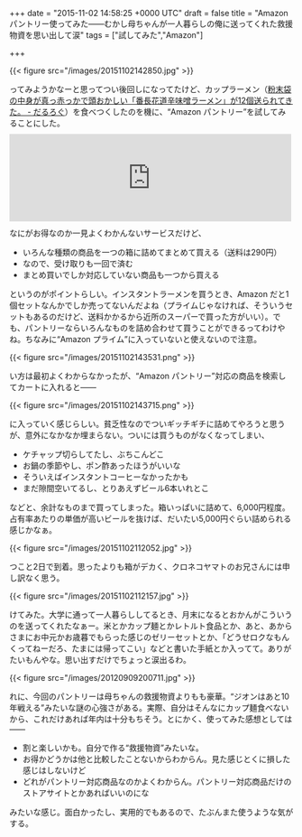 
+++
date = "2015-11-02 14:58:25 +0000 UTC"
draft = false
title = "Amazon パントリー使ってみた――むかし母ちゃんが一人暮らしの俺に送ってくれた救援物資を思い出して涙"
tags = ["試してみた","Amazon"]

+++


{{< figure src="/images/20151102142850.jpg"  >}}

ってみようかなーと思ってつい後回しになってたけど、カップラーメン（<a href="https://blog.daruyanagi.jp/entry/2015/09/04/212234">粉末袋の中身が真っ赤っかで頭おかしい「番長花道辛味噌ラーメン」が12個送られてきた。 - だるろぐ</a>）を食べつくしたのを機に、“Amazon パントリー”を試してみることにした。<iframe src="https://hatenablog-parts.com/embed?url=https%3A%2F%2Fwww.amazon.co.jp%2Fl%2Fref%3Dsr_ex_n_0%2F3485873051" title="Amazonパントリー 食品・日用品の宅配、ネット通販" class="embed-card embed-webcard" scrolling="no" frameborder="0" style="display: block; width: 100%; height: 155px; max-width: 500px; margin: 10px 0px;"></iframe>なにがお得なのか一見よくわかんないサービスだけど、

<ul>
<li>いろんな種類の商品を一つの箱に詰めてまとめて買える（送料は290円）</li>
<li>なので、受け取りも一回で済む</li>
<li>まとめ買いでしか対応していない商品も一つから買える</li>
</ul>というのがポイントらしい。インスタントラーメンを買うとき、Amazon だと1個セットなんかでしか売ってないんだよね（プライムじゃなければ、そういうセットもあるのだけど、送料かかるから近所のスーパーで買った方がいい）。でも、パントリーならいろんなものを詰め合わせて買うことができるってわけやね。ちなみに“Amazon プライム”に入っていないと使えないので注意。

{{< figure src="/images/20151102143531.png"  >}}

い方は最初よくわからなかったが、“Amazon パントリー”対応の商品を検索してカートに入れると――

{{< figure src="/images/20151102143715.png"  >}}

に入っていく感じらしい。貧乏性なのでついギッチギチに詰めてやろうと思うが、意外になかなか埋まらない。ついには買うものがなくなってしまい、

<ul>
<li>ケチャップ切らしてたし、ぶちこんどこ</li>
<li>お鍋の季節やし、ポン酢あったほうがいいな</li>
<li>そういえばインスタントコーヒーなかったかも</li>
<li>まだ隙間空いてるし、とりあえずビール6本いれとこ</li>
</ul>などと、余計なものまで買ってしまった。箱いっぱいに詰めて、6,000円程度。占有率あたりの単価が高いビールを抜けば、だいたい5,000円ぐらい詰められる感じかなぁ。

{{< figure src="/images/20151102112052.jpg"  >}}

つこと2日で到着。思ったよりも箱がデカく、クロネコヤマトのお兄さんには申し訳なく思う。

{{< figure src="/images/20151102112157.jpg"  >}}

けてみた。大学に通って一人暮らししてるとき、月末になるとおかんがこういうのを送ってくれたなぁー。米とかカップ麺とかレトルト食品とか、あと、あからさまにお中元かお歳暮でもらった感じのゼリーセットとか、「どうせロクなもんくってねーだろ、たまには帰ってこい」などと書いた手紙とか入ってて。ありがたいもんやな。思い出すだけでちょっと涙出るわ。

{{< figure src="/images/20120909200711.jpg"  >}}

れに、今回のパントリーは母ちゃんの救援物資よりもも豪華。“ジオンはあと10年戦える”みたいな謎の心強さがある。実際、自分はそんなにカップ麺食べないから、これだけあれば年内は十分もちそう。とにかく、使ってみた感想としては――

<ul>
<li>割と楽しいかも。自分で作る“救援物資”みたいな。</li>
<li>お得かどうかは他と比較したことないからわからん。見た感じとくに損した感じはしないけど</li>
<li>どれがパントリー対応商品なのかよくわからん。パントリー対応商品だけのストアサイトとかあればいいのにな</li>
</ul>みたいな感じ。面白かったし、実用的でもあるので、たぶんまた使うような気がする。


